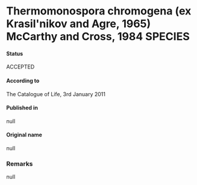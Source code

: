 # Thermomonospora chromogena (ex Krasil'nikov and Agre, 1965) McCarthy and Cross, 1984 SPECIES

#### Status
ACCEPTED

#### According to
The Catalogue of Life, 3rd January 2011

#### Published in
null

#### Original name
null

### Remarks
null